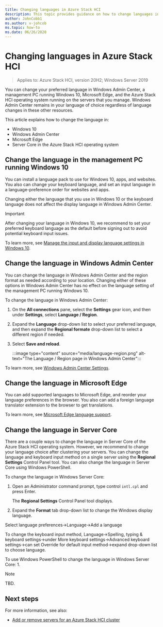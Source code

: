 ```yaml
---
title: Changing languages in Azure Stack HCI
description: This topic provides guidance on how to change languages in the Azure Stack HCI operating system, Windows 10, Windows Admin Center, and Microsoft Edge.
author: JohnCobb1
ms.author: v-johcob
ms.topic: how-to
ms.date: 06/26/2020
---
```


# Changing languages in Azure Stack HCI

>Applies to: Azure Stack HCI, version 20H2; Windows Server 2019

You can change your preferred language in Windows Admin Center, a management PC running Windows 10, Microsoft Edge, and the Azure Stack HCI operating system running on the servers that you manage. Windows Admin Center remains in your language of choice regardless of language changes in these other resources.

This article explains how to change the language in:

- Windows 10
- Windows Admin Center
- Microsoft Edge
- Server Core in the Azure Stack HCI operating system

## Change the language in the management PC running Windows 10
You can install a language pack to use for Windows 10, apps, and websites. You also can change your keyboard language, and set an input language in a language-preference order for websites and apps.

Changing either the language that you use in Windows 10 or the keyboard language does not affect the display language in Windows Admin Center.

   >[!IMPORTANT]
   > After changing your language in Windows 10, we recommend to set your preferred keyboard language as the default before signing out to avoid potential keyboard input issues.

To learn more, see [Manage the input and display language settings in Windows 10](https://support.microsoft.com/help/4496404/windows-10-manage-the-input-and-display-language).

## Change the language in Windows Admin Center
You can change the language in Windows Admin Center and the region format as needed according to your location. Changing either of these options in Windows Admin Center has no effect on the language setting of the management PC running Windows 10.

To change the language in Windows Admin Center:
1. On the **All connections** pane, select the **Settings** gear icon, and then under **Settings**, select **Language / Region**.
1. Expand the **Language** drop-down list to select your preferred language, and then expand the **Regional formate** drop-down list to select a different region if needed.
1. Select **Save and reload**.

    :::image type="content" source="media/language-region.png" alt-text="The Language / Region page in Windows Admin Center":::

To learn more, see [Windows Admin Center Settings](https://docs.microsoft.com/windows-server/manage/windows-admin-center/configure/settings).

## Change the language in Microsoft Edge
You can add supported languages to Microsoft Edge, and reorder your language preferences in the browser. You also can add a foreign language translator extension to the browser to get translations.

To learn more, see [Microsoft Edge language support](https://docs.microsoft.com/deployedge/microsoft-edge-supported-languages).

## Change the language in Server Core
There are a couple ways to change the language in Server Core of the Azure Stack HCI operating system. However, we recommend to change your language choice after clustering your servers. You can change the language and keyboard input method on a single server using the **Regional Settings** Control Panel tool. You can also change the language in Server Core using Windows PowerShell.

<!---Point to Dan's cluster creation topic using To learn more prompt here?.--->

To change the language in Windows Server Core:
1. Open an Administrator command prompt, type control `intl.cpl` and press Enter.

    The **Regional Settings** Control Panel tool displays.

1. Expand the **Format** tab drop-down list to change the Windows display language.

Select language preferences->Language->Add a language

To change the keyboard input method, Language->Spelling, typing & keyboard settings->under More keyboard settings->Advanced keyboard settings->can set Override for default input method->expand drop-down list to choose language.


To use Windows PowerShell to change the language in Windows Server Core:
1. 


<!---Example note format.--->
   >[!NOTE]
   > TBD.

## Next steps
For more information, see also:

<!---Confirm ToC location; currently from here to:--->

- [Add or remove servers for an Azure Stack HCI cluster](https://docs.microsoft.com/azure-stack/hci/manage/add-cluster)
